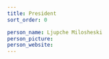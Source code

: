 ```yaml
---
title: President
sort_order: 0

person_name: Ljupche Milosheski
person_picture: 
person_website: 
---
```

